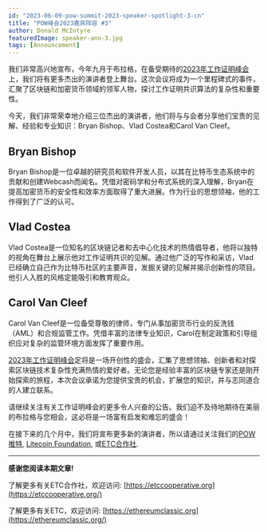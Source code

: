 ```yaml
---
id: "2023-06-09-pow-summit-2023-speaker-spotlight-3-cn"
title: "POW峰会2023嘉宾阵容 #3"
author: Donald McIntyre
featuredImage: speaker-ann-3.jpg
tags: [Announcement]
---
```


我们非常高兴地宣布，今年九月于布拉格，在备受期待的[2023年工作证明峰会](https://POWSummit.com)上，我们将有更多杰出的演讲者登上舞台。这次会议将成为一个里程碑式的事件，汇聚了区块链和加密货币领域的领军人物，探讨工作证明共识算法的复杂性和重要性。

今天，我们非常荣幸地介绍三位杰出的演讲者，他们将与与会者分享他们宝贵的见解、经验和专业知识：Bryan Bishop、Vlad Costea和Carol Van Cleef。

## Bryan Bishop
Bryan Bishop是一位卓越的研究员和软件开发人员，以其在比特币生态系统中的贡献和创建Webcash而闻名。凭借对密码学和分布式系统的深入理解，Bryan在提高加密货币的安全性和效率方面取得了重大进展。作为行业的思想领袖，他的工作得到了广泛的认可。

## Vlad Costea
Vlad Costea是一位知名的区块链记者和去中心化技术的热情倡导者，他将以独特的视角在舞台上展示他对工作证明共识的见解。通过他广泛的写作和采访，Vlad已经确立自己作为比特币社区的主要声音，发掘关键的见解并揭示创新性的项目。他引人入胜的风格定能吸引和教育观众。

## Carol Van Cleef
Carol Van Cleef是一位备受尊敬的律师，专门从事加密货币行业的反洗钱（AML）和合规监管工作。凭借丰富的法律专业知识，Carol在制定政策和引导组织应对复杂的监管环境方面发挥了重要作用。

[2023年工作证明峰会](https://POWSummit.com)定将是一场开创性的盛会，汇集了思想领袖、创新者和对探索区块链技术复杂性充满热情的爱好者。无论您是经验丰富的区块链专家还是刚开始探索的旅程，本次会议承诺为您提供宝贵的机会，扩展您的知识，并与志同道合的人建立联系。

请继续关注有关工作证明峰会的更多令人兴奋的公告。我们迫不及待地期待在美丽的布拉格与您相会，这必将是一场富有启发和难忘的盛会！

在接下来的几个月中，我们将宣布更多新的演讲者，所以请通过关注我们的[POW推特](https://twitter.com/PowSummit), [Litecoin Foundation](https://www.litecoin.net/), 或[ETC合作社](https://etccooperative.org/). 


---

**感谢您阅读本期文章!**

了解更多有关ETC合作社，欢迎访问:  [https://etccooperative.org](https://etccooperative.org/)

了解更多有关ETC，欢迎访问:  [https://ethereumclassic.org](https://ethereumclassic.org/)
